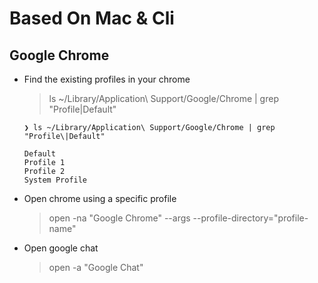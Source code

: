 # Based On Mac & Cli

## Google Chrome

- Find the existing profiles in your chrome
    > ls ~/Library/Application\ Support/Google/Chrome | grep "Profile\|Default"

    ```
    ❯ ls ~/Library/Application\ Support/Google/Chrome | grep "Profile\|Default"

    Default
    Profile 1
    Profile 2
    System Profile
    ```   

- Open chrome using a specific profile
  > open -na "Google Chrome" --args --profile-directory="profile-name"

- Open google chat
  > open -a "Google Chat"
